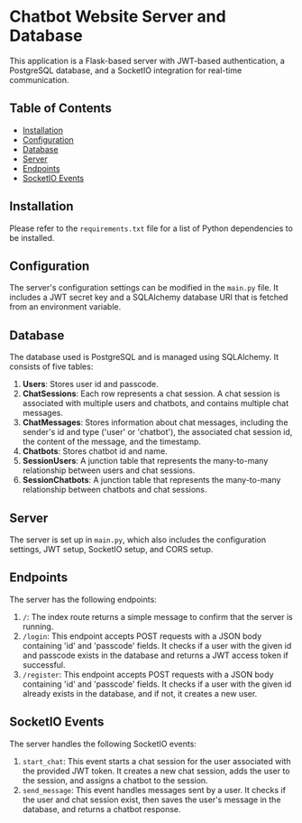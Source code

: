 # Chatbot Website Server and Database

This application is a Flask-based server with JWT-based authentication, a PostgreSQL database, and a SocketIO integration for real-time communication.

## Table of Contents

- [Installation](#installation)
- [Configuration](#configuration)
- [Database](#database)
- [Server](#server)
- [Endpoints](#endpoints)
- [SocketIO Events](#socketio-events)

## Installation

Please refer to the `requirements.txt` file for a list of Python dependencies to be installed.

## Configuration

The server's configuration settings can be modified in the `main.py` file. It includes a JWT secret key and a SQLAlchemy database URI that is fetched from an environment variable.

## Database

The database used is PostgreSQL and is managed using SQLAlchemy. It consists of five tables:

1. **Users**: Stores user id and passcode.
2. **ChatSessions**: Each row represents a chat session. A chat session is associated with multiple users and chatbots, and contains multiple chat messages.
3. **ChatMessages**: Stores information about chat messages, including the sender's id and type ('user' or 'chatbot'), the associated chat session id, the content of the message, and the timestamp.
4. **Chatbots**: Stores chatbot id and name.
5. **SessionUsers**: A junction table that represents the many-to-many relationship between users and chat sessions.
6. **SessionChatbots**: A junction table that represents the many-to-many relationship between chatbots and chat sessions.

## Server

The server is set up in `main.py`, which also includes the configuration settings, JWT setup, SocketIO setup, and CORS setup.

## Endpoints

The server has the following endpoints:

1. `/`: The index route returns a simple message to confirm that the server is running.
2. `/login`: This endpoint accepts POST requests with a JSON body containing 'id' and 'passcode' fields. It checks if a user with the given id and passcode exists in the database and returns a JWT access token if successful.
3. `/register`: This endpoint accepts POST requests with a JSON body containing 'id' and 'passcode' fields. It checks if a user with the given id already exists in the database, and if not, it creates a new user.

## SocketIO Events

The server handles the following SocketIO events:

1. `start_chat`: This event starts a chat session for the user associated with the provided JWT token. It creates a new chat session, adds the user to the session, and assigns a chatbot to the session.
2. `send_message`: This event handles messages sent by a user. It checks if the user and chat session exist, then saves the user's message in the database, and returns a chatbot response.

